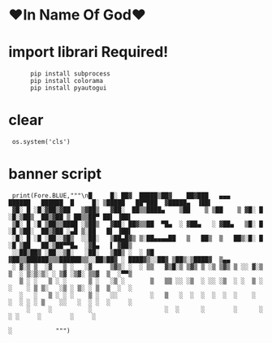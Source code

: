 # ❤️In Name Of God❤️

# import librari Required!
          pip install subprocess
          pip install colorama
          pip install pyautogui

# clear 
     os.system('cls')
# banner script
     print(Fore.BLUE,"""\n█     █░ ██▓  █████▒██▓    ██▓███   ▄▄▄        ██████   ██████  █     █░ ▒█████   ██▀███  ▓█████▄  ▐██▌ 
     ▓█░ █ ░█░▓██▒▓██   ▒▓██▒   ▓██░  ██▒▒████▄    ▒██    ▒ ▒██    ▒ ▓█░ █ ░█░▒██▒  ██▒▓██ ▒ ██▒▒██▀ ██▌ ▐██▌ 
     ▒█░ █ ░█ ▒██▒▒████ ░▒██▒   ▓██░ ██▓▒▒██  ▀█▄  ░ ▓██▄   ░ ▓██▄   ▒█░ █ ░█ ▒██░  ██▒▓██ ░▄█ ▒░██   █▌ ▐██▌ 
     ░█░ █ ░█ ░██░░▓█▒  ░░██░   ▒██▄█▓▒ ▒░██▄▄▄▄██   ▒   ██▒  ▒   ██▒░█░ █ ░█ ▒██   ██░▒██▀▀█▄  ░▓█▄   ▌ ▓██▒ 
     ░░██▒██▓ ░██░░▒█░   ░██░   ▒██▒ ░  ░ ▓█   ▓██▒▒██████▒▒▒██████▒▒░░██▒██▓ ░ ████▓▒░░██▓ ▒██▒░▒████▓  ▒▄▄  
     ░ ▓░▒ ▒  ░▓   ▒ ░   ░▓     ▒▓▒░ ░  ░ ▒▒   ▓▒█░▒ ▒▓▒ ▒ ░▒ ▒▓▒ ▒ ░░ ▓░▒ ▒  ░ ▒░▒░▒░ ░ ▒▓ ░▒▓░ ▒▒▓  ▒  ░▀▀▒ 
       ▒ ░ ░   ▒ ░ ░      ▒ ░   ░▒ ░       ▒   ▒▒ ░░ ░▒  ░ ░░ ░▒  ░ ░  ▒ ░ ░    ░ ▒ ▒░   ░▒ ░ ▒░ ░ ▒  ▒  ░  ░ 
       ░   ░   ▒ ░ ░ ░    ▒ ░   ░░         ░   ▒   ░  ░  ░  ░  ░  ░    ░   ░  ░ ░ ░ ▒    ░░   ░  ░ ░  ░     ░ 
         ░     ░          ░                    ░  ░      ░        ░      ░        ░ ░     ░        ░     ░    
                                                                                                 ░            """)
